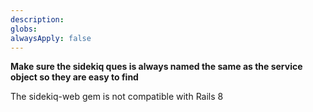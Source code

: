 ```yaml
---
description: 
globs: 
alwaysApply: false
---
```

**Make sure the sidekiq ques is always named the same as the service object so they are easy to find**

The sidekiq-web gem is not compatible with Rails 8